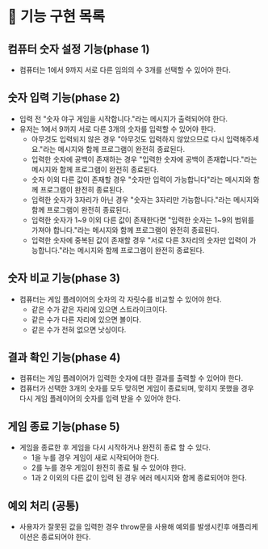 # 🚀 기능 구현 목록

## 컴퓨터 숫자 설정 기능(phase 1)

- 컴퓨터는 1에서 9까지 서로 다른 임의의 수 3개를 선택할 수 있어야 한다.

## 숫자 입력 기능(phase 2)

- 입력 전 "숫자 야구 게임을 시작합니다."라는 메시지가 출력되어야 한다.
- 유저는 1에서 9까지 서로 다른 3개의 숫자를 입력할 수 있어야 한다.
  - 아무것도 입력되지 않은 경우 "아무것도 입력하지 않았으므로 다시 입력해주세요."라는 메시지와 함께 프로그램이 완전히 종료된다.
  - 입력한 숫자에 공백이 존재하는 경우 "입력한 숫자에 공백이 존재합니다."라는 메시지와 함께 프로그램이 완전히 종료된다.
  - 숫자 이외 다른 값이 존재할 경우 "숫자만 입력이 가능합니다"라는 메시지와 함께 프로그램이 완전히 종료된다.
  - 입력한 숫자가 3자리가 아닌 경우 "숫자는 3자리만 가능합니다."라는 메시지와 함께 프로그램이 완전히 종료된다.
  - 입력한 숫자가 1~9 이외 다른 값이 존재한다면 "입력한 숫자는 1~9의 범위를 가져야 합니다."라는 메시지와 함께 프로그램이 완전히 종료된다.
  - 입력한 숫자에 중복된 값이 존재할 경우 "서로 다른 3자리의 숫자만 입력이 가능합니다."라는 메시지와 함께 프로그램이 완전히 종료된다.

## 숫자 비교 기능(phase 3)

- 컴퓨터는 게임 플레이어의 숫자의 각 자릿수를 비교할 수 있어야 한다.
  - 같은 수가 같은 자리에 있으면 스트라이크이다.
  - 같은 수가 다른 자리에 있으면 볼이다.
  - 같은 수가 전혀 없으면 낫싱이다.

## 결과 확인 기능(phase 4)

- 컴퓨터는 게임 플레이어가 입력한 숫자에 대한 결과를 출력할 수 있어야 한다.
- 컴퓨터가 선택한 3개의 숫자를 모두 맞히면 게임이 종료되며, 맞히지 못했을 경우 다시 게임 플레이어의 숫자를 입력 받을 수 있어야 한다.

## 게임 종료 기능(phase 5)

- 게임을 종료한 후 게임을 다시 시작하거나 완전히 종료 할 수 있다.
  - 1을 누를 경우 게임이 새로 시작되어야 한다.
  - 2를 누를 경우 게임이 완전히 종료 될 수 있어야 한다.
  - 1과 2 이외의 다른 값이 입력 된 경우 에러 메시지와 함께 종료되어야 한다.

## 예외 처리 (공통)

- 사용자가 잘못된 값을 입력한 경우 throw문을 사용해 예외를 발생시킨후 애플리케이션은 종료되어야 한다.
